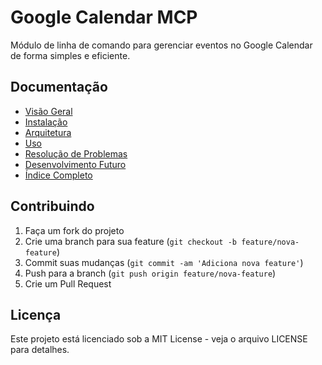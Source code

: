 # Google Calendar MCP

Módulo de linha de comando para gerenciar eventos no Google Calendar de forma simples e eficiente.

## Documentação

- [Visão Geral](doc/overview.md)
- [Instalação](doc/installation.md)
- [Arquitetura](doc/architecture.md)
- [Uso](doc/usage.md)
- [Resolução de Problemas](doc/troubleshooting.md)
- [Desenvolvimento Futuro](doc/future.md)
- [Índice Completo](doc/README.md)

## Contribuindo

1. Faça um fork do projeto
2. Crie uma branch para sua feature (`git checkout -b feature/nova-feature`)
3. Commit suas mudanças (`git commit -am 'Adiciona nova feature'`)
4. Push para a branch (`git push origin feature/nova-feature`)
5. Crie um Pull Request

## Licença

Este projeto está licenciado sob a MIT License - veja o arquivo LICENSE para detalhes. 